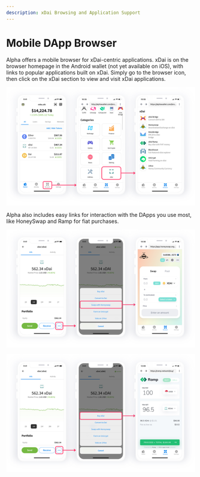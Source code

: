 ```yaml
---
description: xDai Browsing and Application Support
---
```


# Mobile DApp Browser

Alpha offers a mobile browser for xDai-centric applications. xDai is on the browser homepage in the Android wallet (not yet available on iOS), with links to popular applications built on xDai.  Simply go to the browser icon, then click on the xDai section to view and visit xDai applications.

![](<../../../.gitbook/assets/alpha2 (1).jpg>)

Alpha also includes easy links for interaction with the DApps you use most, like HoneySwap and Ramp for fiat purchases.

![](../../../.gitbook/assets/alpha-swap.jpg)

![](../../../.gitbook/assets/alpha-ramp.jpg)
